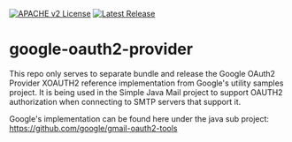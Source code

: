 [![APACHE v2 License](https://img.shields.io/badge/license-apachev2-blue.svg?style=flat)](LICENSE-2.0.txt) 
[![Latest Release](https://img.shields.io/maven-central/v/org.simplejavamail/google-oauth2-provider.svg?style=flat)](http://search.maven.org/#search%7Cgav%7C1%7Cg%3A%22org.simplejavamail%22%20AND%20a%3A%22google-oauth2-provider%22)

# google-oauth2-provider

This repo only serves to separate bundle and release the Google OAuth2 Provider XOAUTH2 reference implementation from Google's utility samples project. 
It is being used in the Simple Java Mail project to support OAUTH2 authorization when connecting to SMTP servers that support it.

Google's implementation can be found here under the java sub project: https://github.com/google/gmail-oauth2-tools